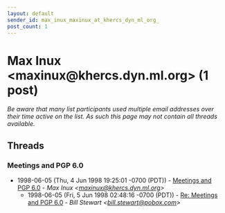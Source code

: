 ```yaml
---
layout: default
sender_id: max_inux_maxinux_at_khercs_dyn_ml_org_
post_count: 1
---
```


# Max Inux <maxinux<span>@</span>khercs.dyn.ml.org> (1 post)

_Be aware that many list participants used multiple email addresses over their time active on the list. As such this page may not contain all threads available._

## Threads

### Meetings and PGP 6.0
+ 1998-06-05 (Thu, 4 Jun 1998 19:25:01 -0700 (PDT)) - [Meetings and PGP 6.0](/archive/1998/06/fc0da29cc0a98b2f51f88b1536d83a192dfc6cd1228724eedc35797ba7fbe59e) - _Max Inux \<maxinux@khercs.dyn.ml.org\>_
  + 1998-06-05 (Fri, 5 Jun 1998 02:48:16 -0700 (PDT)) - [Re: Meetings and PGP 6.0](/archive/1998/06/245d1cba2009fd67e631f96d9faf2537bf827597fb67dff1639c9635bd06dcdd) - _Bill Stewart \<bill.stewart@pobox.com\>_

